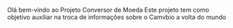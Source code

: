 Olá bem-vindo ao Projeto Conversor de Moeda 
Este projeto tem como objetivo auxiliar na troca de informações sobre o Camvbio a volta do mundo
